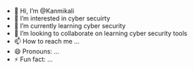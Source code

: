 - 👋 Hi, I’m @Kanmikali
- 👀 I’m interested in cyber secuirty
- 🌱 I’m currently learning cyber security
- 💞️ I’m looking to collaborate on learning cyber security tools
- 📫 How to reach me ...
- 😄 Pronouns: ...
- ⚡ Fun fact: ...

<!---
Kanmikali/Kanmikali is a ✨ special ✨ repository because its `README.md` (this file) appears on your GitHub profile.
You can click the Preview link to take a look at your changes.
--->
